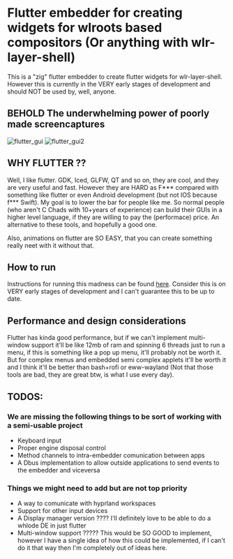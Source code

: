 
# Flutter embedder for creating widgets for wlroots based compositors (Or anything with wlr-layer-shell) 

This is a "zig" flutter embedder to create flutter widgets for wlr-layer-shell. However this is currently in the VERY early stages of development and should NOT be used by, well, anyone.

## BEHOLD The underwhelming power of poorly made screencaptures

![flutter_gui](./assets/out.gif)
![flutter_gui2](./assets/out2.gif)



## WHY FLUTTER ??

Well, I like flutter. GDK, Iced, GLFW, QT and so on, they are cool, and they are very useful and fast. However they are HARD as F*** compared with something like flutter or even Android development (but not IOS because f*** Swift). My goal is to lower the bar for people like me. So normal people (who aren't C Chads with 10+years of experience) can build their GUIs in a higher level language, if they are willing to pay the (performace) price. An alternative to these tools, and hopefully a good one.

Also, animations on flutter are SO EASY, that you can create something really neet with it without that.


## How to run

Instructions for running this madness can be found [here](./instructions.md). Consider this is on VERY early stages of development and I can't guarantee this to be up to date.

## Performance and design considerations 

Flutter has kinda good performance, but if we can't implement multi-window support it'll be like 12mb of ram and spinning 6 threads just to run a menu, if this is something like a pop up menu, it'll probably not be worth it. But for complex menus and embedded semi complex applets it'll be worth it and I think it'll be better than bash+rofi or eww-wayland (Not that those tools are bad, they are great btw, is what I use every day).

## TODOS:

### We are missing the following things to be sort of working with a semi-usable project

- Keyboard input
- Proper engine disposal control
- Method channels to intra-embedder comunication between apps
- A Dbus implementation to allow outside applications to send events to the embedder and viceversa


### Things we might need to add but are not top priority
    
- A way to comunicate with hyprland workspaces
- Support for other input devices
- A Display manager version ???? I'll definitely love to be able to do a whlode DE in just flutter
- Multi-window support ????? This would be SO GOOD to implement, however I have a single idea of how this could be implemented, if I can't do it that way then I'm completely out of ideas here.
    




